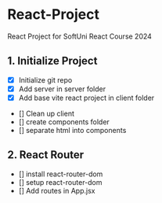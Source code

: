# React-Project
React Project for SoftUni React Course 2024


## 1. Initialize Project
- [x] Initialize git repo
- [x] Add server in server folder
- [x] Add base vite react project in client folder
- [] Clean up client
- [] create components folder
- [] separate html into components

## 2. React Router
- [] install react-router-dom
- [] setup react-router-dom
- [] Add routes in App.jsx


